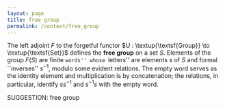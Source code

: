 ```yaml
---
layout: page
title: free group
permalink: /context/free_group
---
```

 The left adjoint $F$ to the forgetful functor $U : \textup{\textsf{Group}} \to \textup{\textsf{Set}}$ defines the **free group** on a set $S$. Elements of the group $F(S)$ are finite ``words'' whose ``letters'' are elements $s$ of $S$ and formal ``inverses'' $s^{-1}$, modulo some evident relations. The empty word serves as the identity element and multiplication is by concatenation; the relations, in particular,  identify $ss^{-1}$ and $s^{-1}s$ with the empty word.

SUGGESTION: free group